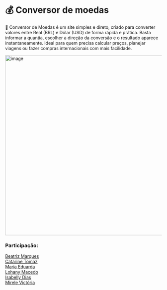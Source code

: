 <h1>💰 Conversor de moedas</h1>


<p>💱 Conversor de Moedas é um site simples e direto, criado para converter valores entre Real (BRL) e Dólar (USD) de forma rápida e prática. Basta informar a quantia, escolher a direção da conversão e o resultado aparece instantaneamente. Ideal para quem precisa calcular preços, planejar viagens ou fazer compras internacionais com mais facilidade.</p>
<img width="1032" height="581" alt="image" src="https://github.com/user-attachments/assets/70e5650c-5809-4fe3-a7da-f9f2385b7766" />

<h3>Participação:</h3>


[Beatriz Marques](https://github.com/biaamarquess) <br>
[Catarine Tomaz](https://github.com/tomazzcatarine)  <br>
[Maria Eduarda](https://github.com/MariaGomesR)  <br>
[Lohany Macedo](https://github.com/Lohanyy17)  <br>
[Isabelly Dias](https://github.com/IDBaptista)  <br>
[Mirele Victória](https://github.com/Mvictoria218)
